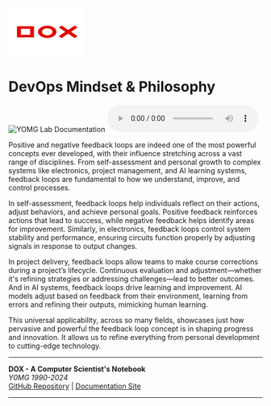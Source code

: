 <img src="../dox.png" width="150" height="100" alt="YOMG Lab Documentation">

# DevOps Mindset & Philosophy


<img src="../feedback.png"  alt="YOMG Lab Documentation">

<audio controls>
  <source src="../feeback.mp3" type="audio/mpeg">
  Your browser does not support the audio element.
</audio>


Positive and negative feedback loops are indeed one of the most powerful concepts ever developed, with their influence stretching across a vast range of disciplines. From self-assessment and personal growth to complex systems like electronics, project management, and AI learning systems, feedback loops are fundamental to how we understand, improve, and control processes.

In self-assessment, feedback loops help individuals reflect on their actions, adjust behaviors, and achieve personal goals. Positive feedback reinforces actions that lead to success, while negative feedback helps identify areas for improvement. Similarly, in electronics, feedback loops control system stability and performance, ensuring circuits function properly by adjusting signals in response to output changes.

In project delivery, feedback loops allow teams to make course corrections during a project’s lifecycle. Continuous evaluation and adjustment—whether it's refining strategies or addressing challenges—lead to better outcomes. And in AI systems, feedback loops drive learning and improvement. AI models adjust based on feedback from their environment, learning from errors and refining their outputs, mimicking human learning.

This universal applicability, across so many fields, showcases just how pervasive and powerful the feedback loop concept is in shaping progress and innovation. It allows us to refine everything from personal development to cutting-edge technology.

---
**DOX - A Computer Scientist's Notebook**  
_Y0MG 1990-2024_  
[GitHub Repository](https://github.com/youroldmangaming/DOX/tree/master) | [Documentation Site](https://dox.youroldmangaming.com)

---
